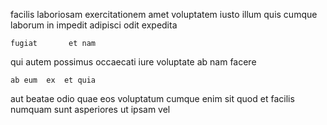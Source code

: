 <!--
title: Programmable context-sensitive data-warehouse
author: Meaghan
date: 2015-01-22-1406
link: 2015-01-22-1406-programmable-context-sensitive-data-warehouse
tags: [JVM,icons,ES6,HTTP]
-->

facilis laboriosam exercitationem amet voluptatem iusto  illum quis cumque
laborum in impedit adipisci
 odit expedita  
 	fugiat       et nam
qui autem possimus occaecati
iure voluptate ab nam   facere 
 	ab eum  ex  et quia  
aut beatae odio 
  quae 
eos voluptatum cumque   enim sit quod et
facilis numquam  sunt
asperiores ut ipsam vel